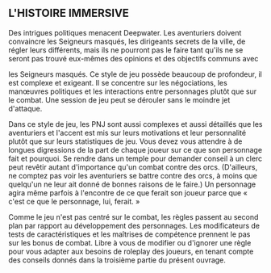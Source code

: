## L'HISTOIRE IMMERSIVE


Des intrigues politiques menacent Deepwater. Les
aventuriers doivent convaincre les Seigneurs masqués, les
dirigeants secrets de la ville, de régler leurs différents, mais
ils ne pourront pas le faire tant qu'ils ne se seront pas trouvé
eux-mêmes des opinions et des objectifs communs avec

les Seigneurs masqués. Ce style de jeu possède beaucoup
de profondeur, il est complexe et exigeant. Il se concentre
sur les négociations, les manœuvres politiques et les
interactions entre personnages plutôt que sur le combat. Une
session de jeu peut se dérouler sans le moindre jet d'attaque.

Dans ce style de jeu, les PNJ sont aussi complexes et
aussi détaillés que les aventuriers et l'accent est mis sur
leurs motivations et leur personnalité plutôt que sur leurs
statistiques de jeu. Vous devez vous attendre à de longues
digressions de la part de chaque joueur sur ce que son
personnage fait et pourquoi. Se rendre dans un temple pour
demander conseil à un clerc peut revêtir autant d'importance
qu'un combat contre des orcs. (D'ailleurs, ne comptez pas
voir les aventuriers se battre contre des orcs, à moins que
quelqu'un ne leur ait donné de bonnes raisons de le faire.)
Un personnage agira même parfois à l'encontre de ce que
ferait son joueur parce que « c'est ce que le personnage,
lui, ferait. »

Comme le jeu n'est pas centré sur le combat, les règles
passent au second plan par rapport au développement des
personnages. Les modificateurs de tests de caractéristiques
et les maîtrises de compétence prennent le pas sur les bonus
de combat. Libre à vous de modifier ou d'ignorer une règle
pour vous adapter aux besoins de roleplay des joueurs, en
tenant compte des conseils donnés dans la troisième partie
du présent ouvrage.
